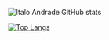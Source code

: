 ![Italo Andrade GitHub stats](https://github-readme-stats.vercel.app/api?username=andrade-italo&count_private=True&show_icons=true&theme=dark)

[![Top Langs](https://github-readme-stats.vercel.app/api/top-langs/?username=andrade-italo)](https://github.com/anuraghazra/github-readme-stats)
